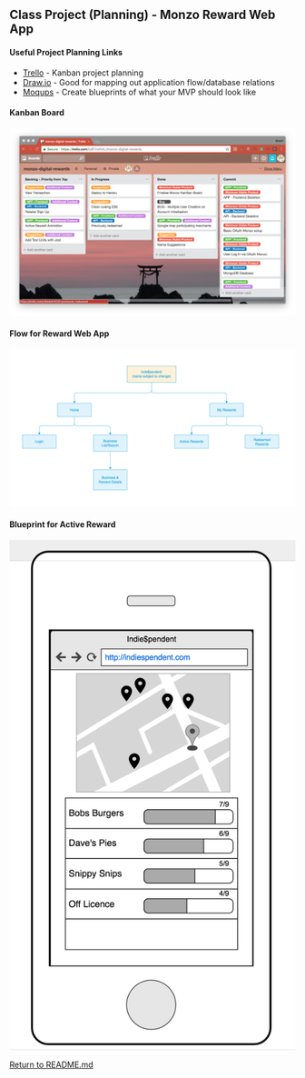 ## Class Project (Planning) - Monzo Reward Web App

#### Useful Project Planning Links
* [Trello](https://www.trello.com) - Kanban project planning
* [Draw.io](https://www.draw.io) - Good for mapping out application flow/database relations
* [Moqups](https://moqups.com/) - Create blueprints of what your MVP should look like

#### Kanban Board
![Kanban](./KanBan_Board.png)

#### Flow for Reward Web App
![Sitemap](./sitemap.png)

#### Blueprint for Active Reward
![Sitemap](./homescreen.png)

[Return to README.md](../README.md)
